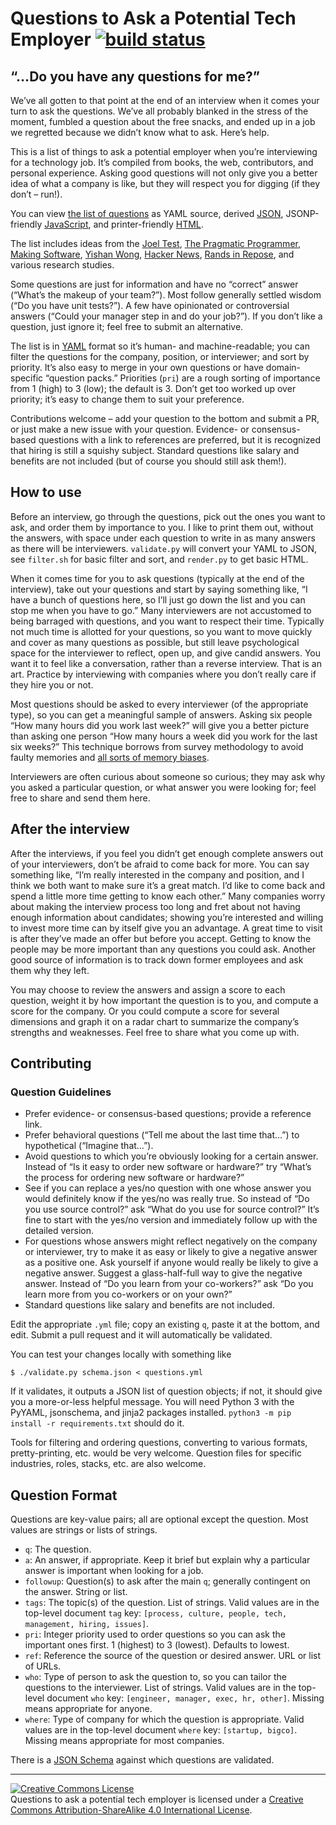 # Questions to Ask a Potential Tech Employer [![build status](https://gitlab.com/doctorj/interview-questions/badges/master/build.svg)](https://gitlab.com/doctorj/interview-questions/commits/master)

## “…Do you have any questions for me?”

We’ve all gotten to that point at the end of an interview when it comes your turn to ask the questions. We’ve all probably blanked in the stress of the moment, fumbled a question about the free snacks, and ended up in a job we regretted because we didn’t know what to ask. Here’s help.

This is a list of things to ask a potential employer when you’re interviewing for a technology job. It’s compiled from books, the web, contributors, and personal experience. Asking good questions will not only give you a better idea of what a company is like, but they will respect you for digging (if they don’t – run!).

You can view [the list of questions](https://gitlab.com/doctorj/interview-questions/blob/master/interview-questions.yml) as YAML source, derived [JSON](https://doctorj.gitlab.io/interview-questions/interview-questions.json), JSONP-friendly [JavaScript](https://doctorj.gitlab.io/interview-questions/interview-questions.js), and printer-friendly [HTML](https://doctorj.gitlab.io/interview-questions/).

The list includes ideas from the [Joel Test](http://www.joelonsoftware.com/articles/fog0000000043.html), [The Pragmatic Programmer](https://pragprog.com/the-pragmatic-programmer/extracts/tips), [Making Software](http://shop.oreilly.com/product/9780596808303.do), [Yishan Wong](http://www.algeri-wong.com/yishan/engineering-management.html), [Hacker News](https://news.ycombinator.com/item?id=11449133), [Rands in Repose](http://randsinrepose.com/), and various research studies.

Some questions are just for information and have no “correct” answer (“What’s the makeup of your team?”). Most follow generally settled wisdom (“Do you have unit tests?”). A few have opinionated or controversial answers (“Could your manager step in and do your job?”). If you don’t like a question, just ignore it; feel free to submit an alternative.

The list is in [YAML](https://en.wikipedia.org/wiki/YAML) format so it’s human- and machine-readable; you can filter the questions for the company, position, or interviewer; and sort by priority. It’s also easy to merge in your own questions or have domain-specific “question packs.” Priorities (`pri`) are a rough sorting of importance from 1 (high) to 3 (low); the default is 3. Don’t get too worked up over priority; it’s easy to change them to suit your preference.

Contributions welcome – add your question to the bottom and submit a PR, or just make a new issue with your question. Evidence- or consensus-based questions with a link to references are preferred, but it is recognized that hiring is still a squishy subject. Standard questions like salary and benefits are not included (but of course you should still ask them!).

## How to use

Before an interview, go through the questions, pick out the ones you want to ask, and order them by importance to you. I like to print them out, without the answers, with space under each question to write in as many answers as there will be interviewers. `validate.py` will convert your YAML to JSON, see `filter.sh` for basic filter and sort, and `render.py` to get basic HTML.

When it comes time for you to ask questions (typically at the end of the interview), take out your questions and start by saying something like, “I have a bunch of questions here, so I’ll just go down the list and you can stop me when you have to go.” Many interviewers are not accustomed to being barraged with questions, and you want to respect their time. Typically not much time is allotted for your questions, so you want to move quickly and cover as many questions as possible, but still leave psychological space for the interviewer to reflect, open up, and give candid answers. You want it to feel like a conversation, rather than a reverse interview. That is an art. Practice by interviewing with companies where you don’t really care if they hire you or not.

Most questions should be asked to every interviewer (of the appropriate type), so you can get a meaningful sample of answers. Asking six people “How many hours did you work last week?” will give you a better picture than asking one person “How many hours a week did you work for the last six weeks?” This technique borrows from survey methodology to avoid faulty memories and [all sorts of memory biases](https://en.wikipedia.org/wiki/List_of_cognitive_biases#Memory_errors_and_biases).

Interviewers are often curious about someone so curious; they may ask why you asked a particular question, or what answer you were looking for; feel free to share and send them here.

## After the interview

After the interviews, if you feel you didn’t get enough complete answers out of your interviewers, don’t be afraid to come back for more. You can say something like, “I’m really interested in the company and position, and I think we both want to make sure it’s a great match. I’d like to come back and spend a little more time getting to know each other.” Many companies worry about making the interview process too long and fret about not having enough information about candidates; showing you’re interested and willing to invest more time can by itself give you an advantage. A great time to visit is after they’ve made an offer but before you accept. Getting to know the people may be more important than any questions you could ask. Another good source of information is to track down former employees and ask them why they left.

You may choose to review the answers and assign a score to each question, weight it by how important the question is to you, and compute a score for the company. Or you could compute a score for several dimensions and graph it on a radar chart to summarize the company’s strengths and weaknesses. Feel free to share what you come up with.

## Contributing

### Question Guidelines

- Prefer evidence- or consensus-based questions; provide a reference link.
- Prefer behavioral questions (“Tell me about the last time that…”) to hypothetical (“Imagine that…”).
- Avoid questions to which you’re obviously looking for a certain answer. Instead of “Is it easy to order new software or hardware?” try “What’s the process for ordering new software or hardware?”
- See if you can replace a yes/no question with one whose answer you would definitely know if the yes/no was really true. So instead of “Do you use source control?” ask “What do you use for source control?” It’s fine to start with the yes/no version and immediately follow up with the detailed version.
- For questions whose answers might reflect negatively on the company or interviewer, try to make it as easy or likely to give a negative answer as a positive one. Ask yourself if anyone would really be likely to give a negative answer. Suggest a glass-half-full way to give the negative answer. Instead of “Do you learn from your co-workers?” ask “Do you learn more from you co-workers or on your own?”
- Standard questions like salary and benefits are not included.

Edit the appropriate `.yml` file; copy an existing `q`, paste it at the bottom, and edit. Submit a pull request and it will automatically be validated.

You can test your changes locally with something like

    $ ./validate.py schema.json < questions.yml

If it validates, it outputs a JSON list of question objects; if not, it should give you a more-or-less helpful message. You will need Python 3 with the PyYAML, jsonschema, and jinja2 packages installed. `python3 -m pip install -r requirements.txt` should do it.

Tools for filtering and ordering questions, converting to various formats, pretty-printing, etc. would be very welcome. Question files for specific industries, roles, stacks, etc. are also welcome.

## Question Format

Questions are key-value pairs; all are optional except the question. Most values are strings or lists of strings.

- `q`: The question.
- `a`: An answer, if appropriate. Keep it brief but explain why a particular answer is important when looking for a job.
- `followup`: Question(s) to ask after the main `q`; generally contingent on the answer. String or list.
- `tags`: The topic(s) of the question. List of strings. Valid values are in the top-level document `tag` key: `[process, culture, people, tech, management, hiring, issues]`.
- `pri`: Integer priority used to order questions so you can ask the important ones first. 1 (highest) to 3 (lowest). Defaults to lowest.
- `ref`: Reference the source of the question or desired answer. URL or list of URLs.
- `who`: Type of person to ask the question to, so you can tailor the questions to the interviewer. List of strings. Valid values are in the top-level document `who` key: `[engineer, manager, exec, hr, other]`. Missing means appropriate for anyone.
- `where`: Type of company for which the question is appropriate. Valid values are in the top-level document `where` key: `[startup, bigco]`. Missing means appropriate for most companies.

There is a [JSON Schema](https://gitlab.com/doctorj/interview-questions/blob/master/schema.json) against which questions are validated.

---

[![Creative Commons License](https://i.creativecommons.org/l/by-sa/4.0/80x15.png)](http://creativecommons.org/licenses/by-sa/4.0/)  
<span dct="http://purl.org/dc/terms/" href="http://purl.org/dc/dcmitype/Text" data-property="dct:title" rel="dct:type">Questions to ask a potential tech employer</span> is licensed under a [Creative Commons Attribution-ShareAlike 4.0 International License](http://creativecommons.org/licenses/by-sa/4.0/).
